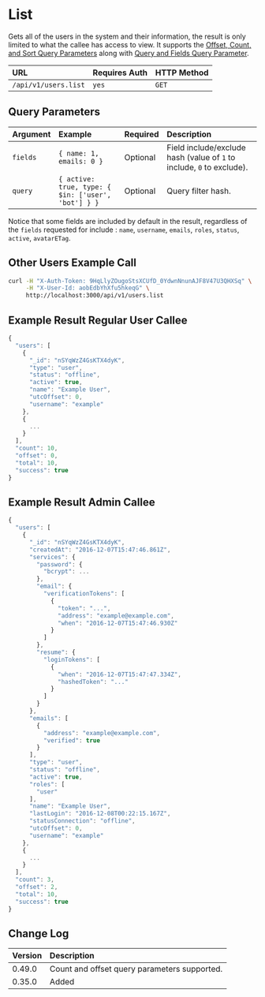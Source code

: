 # List

Gets all of the users in the system and their information, the result is only limited to what the callee has access to view. It supports the [Offset, Count, and Sort Query Parameters](../../offset-and-count-and-sort-info.md) along with [Query and Fields Query Parameter](../../query-and-fields-info.md).

| URL | Requires Auth | HTTP Method |
| :--- | :--- | :--- |
| `/api/v1/users.list` | `yes` | `GET` |

## Query Parameters

| Argument | Example | Required | Description |
| :--- | :--- | :--- | :--- |
| `fields` | `{ name: 1, emails: 0 }` | Optional | Field include/exclude hash \(value of `1` to include, `0` to exclude\).|
| `query` | `{ active: true, type: { $in: ['user', 'bot'] } }` | Optional | Query filter hash. |

Notice that some fields are included by default in the result, regardless of the `fields` requested for include : `name`, `username`, `emails`, `roles`, `status`, `active`, `avatarETag`.

## Other Users Example Call

```bash
curl -H "X-Auth-Token: 9HqLlyZOugoStsXCUfD_0YdwnNnunAJF8V47U3QHXSq" \
     -H "X-User-Id: aobEdbYhXfu5hkeqG" \
     http://localhost:3000/api/v1/users.list
```

## Example Result Regular User Callee

```javascript
{
  "users": [
    {
      "_id": "nSYqWzZ4GsKTX4dyK",
      "type": "user",
      "status": "offline",
      "active": true,
      "name": "Example User",
      "utcOffset": 0,
      "username": "example"
    },
    {
      ...
    }
  ],
  "count": 10,
  "offset": 0,
  "total": 10,
  "success": true
}
```

## Example Result Admin Callee

```javascript
{
  "users": [
    {
      "_id": "nSYqWzZ4GsKTX4dyK",
      "createdAt": "2016-12-07T15:47:46.861Z",
      "services": {
        "password": {
          "bcrypt": ...
        },
        "email": {
          "verificationTokens": [
            {
              "token": "...",
              "address": "example@example.com",
              "when": "2016-12-07T15:47:46.930Z"
            }
          ]
        },
        "resume": {
          "loginTokens": [
            {
              "when": "2016-12-07T15:47:47.334Z",
              "hashedToken": "..."
            }
          ]
        }
      },
      "emails": [
        {
          "address": "example@example.com",
          "verified": true
        }
      ],
      "type": "user",
      "status": "offline",
      "active": true,
      "roles": [
        "user"
      ],
      "name": "Example User",
      "lastLogin": "2016-12-08T00:22:15.167Z",
      "statusConnection": "offline",
      "utcOffset": 0,
      "username": "example"
    },
    {
      ...
    }
  ],
  "count": 3,
  "offset": 2,
  "total": 10,
  "success": true
}
```

## Change Log

| Version | Description |
| :--- | :--- |
| 0.49.0 | Count and offset query parameters supported. |
| 0.35.0 | Added |

